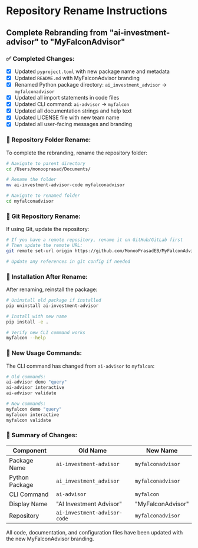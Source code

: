 # Repository Rename Instructions

## Complete Rebranding from "ai-investment-advisor" to "MyFalconAdvisor"

### ✅ Completed Changes:
- [x] Updated `pyproject.toml` with new package name and metadata
- [x] Updated `README.md` with MyFalconAdvisor branding
- [x] Renamed Python package directory: `ai_investment_advisor` → `myfalconadvisor`
- [x] Updated all import statements in code files
- [x] Updated CLI command: `ai-advisor` → `myfalcon`
- [x] Updated all documentation strings and help text
- [x] Updated LICENSE file with new team name
- [x] Updated all user-facing messages and branding

### 🔄 Repository Folder Rename:

To complete the rebranding, rename the repository folder:

```bash
# Navigate to parent directory
cd /Users/monooprasad/Documents/

# Rename the folder
mv ai-investment-advisor-code myfalconadvisor

# Navigate to renamed folder
cd myfalconadvisor
```

### 🔄 Git Repository Rename:

If using Git, update the repository:

```bash
# If you have a remote repository, rename it on GitHub/GitLab first
# Then update the remote URL:
git remote set-url origin https://github.com/MonooPrasadEB/MyFalconAdvisor.git

# Update any references in git config if needed
```

### 🔄 Installation After Rename:

After renaming, reinstall the package:

```bash
# Uninstall old package if installed
pip uninstall ai-investment-advisor

# Install with new name
pip install -e .

# Verify new CLI command works
myfalcon --help
```

### 🔄 New Usage Commands:

The CLI command has changed from `ai-advisor` to `myfalcon`:

```bash
# Old commands:
ai-advisor demo "query"
ai-advisor interactive
ai-advisor validate

# New commands:
myfalcon demo "query"
myfalcon interactive  
myfalcon validate
```

### 📝 Summary of Changes:

| Component | Old Name | New Name |
|-----------|----------|----------|
| Package Name | `ai-investment-advisor` | `myfalconadvisor` |
| Python Package | `ai_investment_advisor` | `myfalconadvisor` |
| CLI Command | `ai-advisor` | `myfalcon` |
| Display Name | "AI Investment Advisor" | "MyFalconAdvisor" |
| Repository | `ai-investment-advisor-code` | `myfalconadvisor` |

All code, documentation, and configuration files have been updated with the new MyFalconAdvisor branding.
